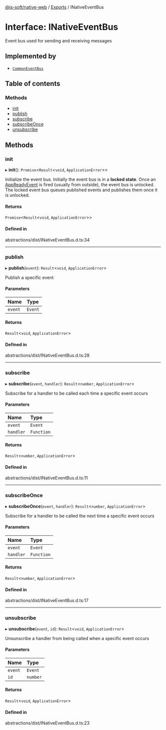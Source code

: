 [@js-soft/native-web](../README.md) / [Exports](../modules.md) / INativeEventBus

# Interface: INativeEventBus

Event bus used for sending and receiving messages

## Implemented by

- [`CommonEventBus`](../classes/CommonEventBus.md)

## Table of contents

### Methods

- [init](INativeEventBus.md#init)
- [publish](INativeEventBus.md#publish)
- [subscribe](INativeEventBus.md#subscribe)
- [subscribeOnce](INativeEventBus.md#subscribeonce)
- [unsubscribe](INativeEventBus.md#unsubscribe)

## Methods

### init

▸ **init**(): `Promise`<`Result`<`void`, `ApplicationError`\>\>

Initialize the event bus.
Initially the event bus is in a **locked state**. Once an [AppReadyEvent](../classes/AppReadyEvent.md) is fired (usually from outside), the event bus is unlocked.
The locked event bus queues published events and publishes them once it is unlocked.

#### Returns

`Promise`<`Result`<`void`, `ApplicationError`\>\>

#### Defined in

abstractions/dist/INativeEventBus.d.ts:34

___

### publish

▸ **publish**(`event`): `Result`<`void`, `ApplicationError`\>

Publish a specific event

#### Parameters

| Name | Type |
| :------ | :------ |
| `event` | `Event` |

#### Returns

`Result`<`void`, `ApplicationError`\>

#### Defined in

abstractions/dist/INativeEventBus.d.ts:28

___

### subscribe

▸ **subscribe**(`event`, `handler`): `Result`<`number`, `ApplicationError`\>

Subscribe for a handler to be called each time a specific event occurs

#### Parameters

| Name | Type |
| :------ | :------ |
| `event` | `Event` |
| `handler` | `Function` |

#### Returns

`Result`<`number`, `ApplicationError`\>

#### Defined in

abstractions/dist/INativeEventBus.d.ts:11

___

### subscribeOnce

▸ **subscribeOnce**(`event`, `handler`): `Result`<`number`, `ApplicationError`\>

Subscribe for a handler to be called the next time a specific event occurs

#### Parameters

| Name | Type |
| :------ | :------ |
| `event` | `Event` |
| `handler` | `Function` |

#### Returns

`Result`<`number`, `ApplicationError`\>

#### Defined in

abstractions/dist/INativeEventBus.d.ts:17

___

### unsubscribe

▸ **unsubscribe**(`event`, `id`): `Result`<`void`, `ApplicationError`\>

Unsunscribe a handler from being called when a specific event occurs

#### Parameters

| Name | Type |
| :------ | :------ |
| `event` | `Event` |
| `id` | `number` |

#### Returns

`Result`<`void`, `ApplicationError`\>

#### Defined in

abstractions/dist/INativeEventBus.d.ts:23
